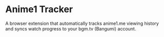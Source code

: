 # Anime1 Tracker

A browser extension that automatically tracks anime1.me viewing history and syncs watch progress to your bgm.tv (Bangumi) account.
